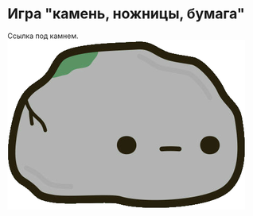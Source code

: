 # __Игра "камень, ножницы, бумага"__


Ссылка под камнем.
[![](./images/icon.png)](https://nameless501.github.io/rock_paper_scissors/)
